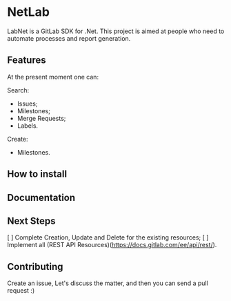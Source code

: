 # NetLab

LabNet is a GitLab SDK for .Net. This project is aimed at people who need to
automate processes and report generation.

## Features
At the present moment one can:

 Search:
  - Issues;
  - Milestones;
  - Merge Requests;
  - Labels.
 
 Create:
  - Milestones.
  
## How to install

## Documentation

## Next Steps

[ ] Complete Creation, Update and Delete for the existing resources;
[ ] Implement all (REST API Resources)(https://docs.gitlab.com/ee/api/rest/).

## Contributing
Create an issue, Let's discuss the matter, and then you can send a pull request :)
